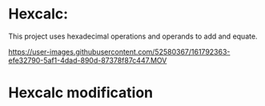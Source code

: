 # Hexcalc: 
This project uses hexadecimal operations and operands to add and equate. 



https://user-images.githubusercontent.com/52580367/161792363-efe32790-5af1-4dad-890d-87378f87c447.MOV

# Hexcalc modification

